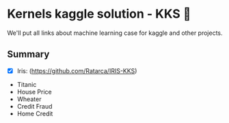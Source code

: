 # Kernels kaggle solution - KKS :japanese_ogre:

We'll put all links about machine learning case for kaggle and other projects.

## Summary 
- [x] Iris:  (https://github.com/Ratarca/IRIS-KKS)

* Titanic
* House Price
* Wheater
* Credit Fraud
* Home Credit
